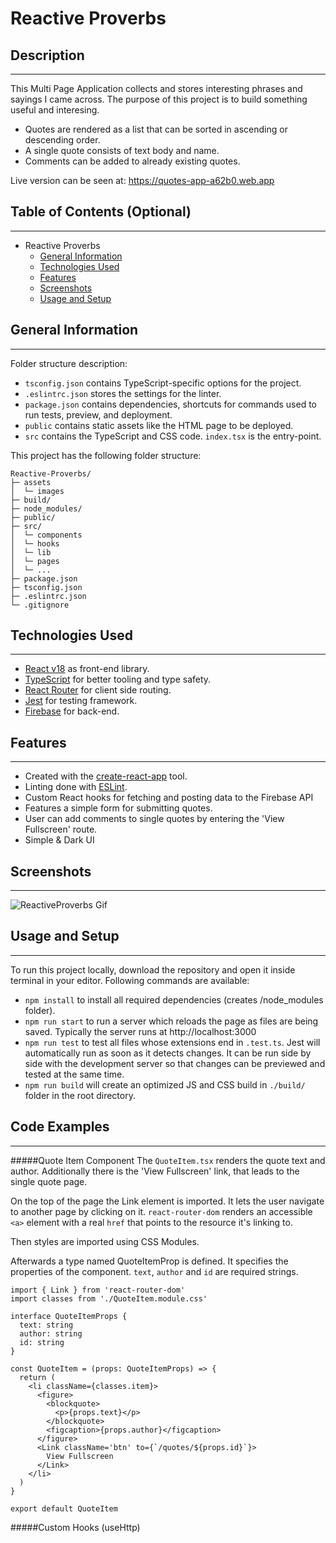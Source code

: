 # <Your-Project-Title>Reactive Proverbs

## Description
---

This Multi Page Application collects and stores interesting phrases and sayings I came across. The purpose of this project is to build something useful and interesing.

- Quotes are rendered as a list that can be sorted in ascending or descending order.
- A single quote consists of text body and name.
- Comments can be added to already existing quotes.
  
Live version can be seen at: https://quotes-app-a62b0.web.app

## Table of Contents (Optional)
---
- Reactive Proverbs
  - [General Information](#general-information)
  - [Technologies Used](#technologies-used)
  - [Features](#features)
  - [Screenshots](#screenshots)
  - [Usage and Setup](#usage-and-setup)


## General Information
---
Folder structure description:

* `tsconfig.json` contains TypeScript-specific options for the project.
* `.eslintrc.json` stores the settings for the linter.
* `package.json` contains dependencies, shortcuts for commands used to run tests, preview, and deployment.
* `public` contains static assets like the HTML page to be deployed.
* `src` contains the TypeScript and CSS code. `index.tsx` is the entry-point.

This project has the following folder structure:
```text
Reactive-Proverbs/
├─ assets
│  └─ images
├─ build/
├─ node_modules/
├─ public/
├─ src/
│  └─ components
│  └─ hooks
│  └─ lib
│  └─ pages
│  └─ ...
├─ package.json
├─ tsconfig.json
├─ .eslintrc.json
└─ .gitignore
```

## Technologies Used
---
- [React v18](https://reactjs.org/) as front-end library.
- [TypeScript](https://www.typescriptlang.org/) for better tooling and type safety.
- [React Router](https://reactrouter.com/) for client side routing.
- [Jest](https://jestjs.io/) for testing framework.
- [Firebase](https://firebase.google.com/) for back-end.

## Features
---

- Created with the [create-react-app](https://github.com/facebook/create-react-app) tool.
- Linting done with [ESLint](https://github.com/eslint/eslint).
- Custom React hooks for fetching and posting data to the Firebase API
- Features a simple form for submitting quotes.
- User can add comments to single quotes by entering the 'View Fullscreen' route.
- Simple & Dark UI

## Screenshots
---

![ReactiveProverbs Gif](assets/images/reactive-quotes-demo.gif)

## Usage and Setup
---

To run this project locally, download the repository and open it inside terminal in your editor. Following commands are available:

- `npm install` to install all required dependencies (creates /node_modules folder).
- `npm run start` to run a server which reloads the page as files are being saved. Typically the server runs at http://localhost:3000
- `npm run test` to test all files whose extensions end in `.test.ts`. Jest will automatically run as soon as it detects changes. It can be run side by side with the development server so that changes can be previewed and tested at the same time.
- `npm run build` will create an optimized JS and CSS build in `./build/` folder in the root directory.

## Code Examples
---
#####Quote Item Component
The `QuoteItem.tsx` renders the quote text and author. Additionally there is the 'View Fullscreen' link, that leads to the single quote page.

On the top of the page the Link element is imported. It lets the user navigate to another page by clicking on it. `react-router-dom` renders an accessible `<a>` element with a real `href` that points to the resource it's linking to.

Then styles are imported using CSS Modules.

Afterwards a type named QuoteItemProp is defined. It specifies the properties of the component. `text`, `author` and `id` are required strings.
```
import { Link } from 'react-router-dom'
import classes from './QuoteItem.module.css'

interface QuoteItemProps {
  text: string
  author: string
  id: string
}

const QuoteItem = (props: QuoteItemProps) => {
  return (
    <li className={classes.item}>
      <figure>
        <blockquote>
          <p>{props.text}</p>
        </blockquote>
        <figcaption>{props.author}</figcaption>
      </figure>
      <Link className='btn' to={`/quotes/${props.id}`}>
        View Fullscreen
      </Link>
    </li>
  )
}

export default QuoteItem
```



#####Custom Hooks (useHttp)

```

```